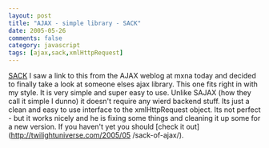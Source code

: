 ```yaml
---
layout: post
title: "AJAX - simple library - SACK"
date: 2005-05-26
comments: false
category: javascript
tags: [ajax,sack,xmlHttpRequest]
---
```

[SACK](http://twilightuniverse.com/2005/05/sack-of-ajax/) I saw a link to this
from the AJAX weblog at mxna today and decided to finally take a look at
someone elses ajax library. This one fits right in with my style. It is very
simple and super easy to use. Unlike SAJAX (how they call it simple I dunno)
it doesn't require any wierd backend stuff. Its just a clean and easy to use
interface to the xmlHttpRequest object. Its not perfect - but it works nicely
and he is fixing some things and cleaning it up some for a new version. If you
haven't yet you should [check it out](http://twilightuniverse.com/2005/05
/sack-of-ajax/).
